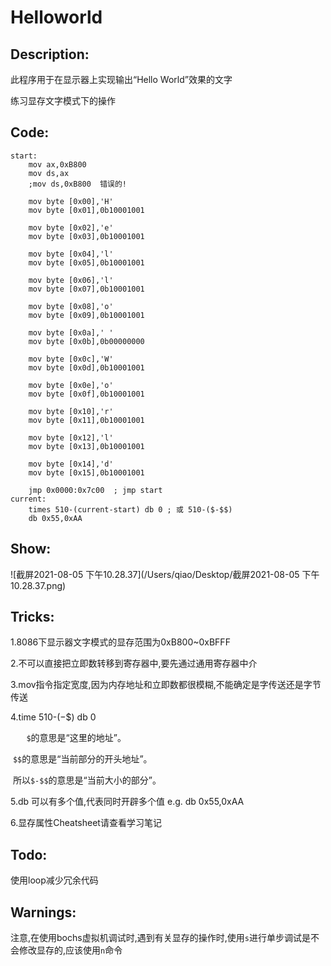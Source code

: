 # Helloworld

## Description:

此程序用于在显示器上实现输出“Hello World”效果的文字

练习显存文字模式下的操作

## Code:

```assembly
start:
	mov ax,0xB800
	mov ds,ax
	;mov ds,0xB800	错误的!

	mov byte [0x00],'H'
	mov byte [0x01],0b10001001

	mov byte [0x02],'e'
	mov byte [0x03],0b10001001

	mov byte [0x04],'l'
	mov byte [0x05],0b10001001

	mov byte [0x06],'l'
	mov byte [0x07],0b10001001

	mov byte [0x08],'o'
	mov byte [0x09],0b10001001

	mov byte [0x0a],' '
	mov byte [0x0b],0b00000000

	mov byte [0x0c],'W'
	mov byte [0x0d],0b10001001

	mov byte [0x0e],'o'
	mov byte [0x0f],0b10001001

	mov byte [0x10],'r'
	mov byte [0x11],0b10001001

	mov byte [0x12],'l'
	mov byte [0x13],0b10001001

	mov byte [0x14],'d'
	mov byte [0x15],0b10001001

	jmp 0x0000:0x7c00  ; jmp start
current:
	times 510-(current-start) db 0 ; 或 510-($-$$)
	db 0x55,0xAA
```



## Show:

![截屏2021-08-05 下午10.28.37](/Users/qiao/Desktop/截屏2021-08-05 下午10.28.37.png)

## Tricks:

1.8086下显示器文字模式的显存范围为0xB800~0xBFFF

2.不可以直接把立即数转移到寄存器中,要先通过通用寄存器中介

3.mov指令指定宽度,因为内存地址和立即数都很模糊,不能确定是字传送还是字节传送

4.time 510-($-$$) db 0

​			`	$`的意思是“这里的地址”。

​			`$$`的意思是“当前部分的开头地址”。

​			所以`$-$$`的意思是“当前大小的部分”。	

5.db 可以有多个值,代表同时开辟多个值 e.g.    db 0x55,0xAA

6.显存属性Cheatsheet请查看学习笔记

## Todo:

使用loop减少冗余代码

## Warnings:

注意,在使用bochs虚拟机调试时,遇到有关显存的操作时,使用`s`进行单步调试是不会修改显存的,应该使用`n`命令